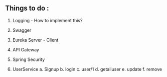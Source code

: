## Things to do : 
1) Logging - How to implement this?
2) Swagger
3) Eureka Server - Client
4) API Gateway
5) Spring Security




1) UserService
a. Signup
b. login
c. user/1
d. getalluser
e. update
f. remove

